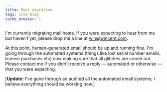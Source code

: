 ```yaml
---
title: Mail migration
tags: site blog
cache_breaker: 1
---
```


I'm currently migrating mail hosts. If you were expecting to hear from me but haven't yet, please drop me a line at <win@wincent.com>.

At this point, human-generated email should be up and running fine. I'm going through the automated systems (things like lost serial number emails, license purchases etc) now making sure that all glitches are ironed out. Please contact me if you didn't receive a reply — automated or otherwise — that you were expecting.

\[**Update:** I've gone through an audited all the automated email systems; I believe everything should be working now.\]
